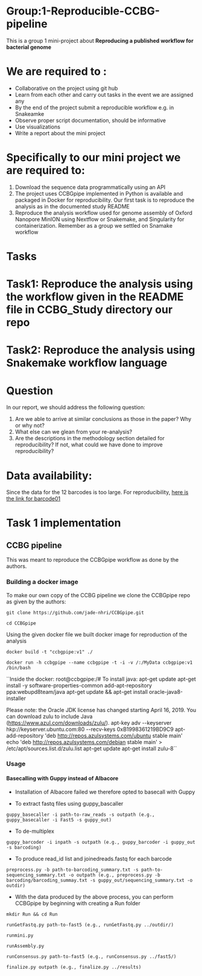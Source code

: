 # Group:1-Reproducible-CCBG-pipeline

This is a group 1 mini-project about **Reproducing a published workflow for bacterial genome**

# We are required to :
- Collaborative on the project using git hub 
- Learn from each other and carry out tasks in the event we are assigned any
- By the end of the project submit a reproducible workflow e.g. in Snakeamke
- Observe proper script documentation, should be informative
- Use visualizations
- Write a report about the mini project

# Specifically to our mini project we are required to:
1. Download the sequence data programmatically using an API
2. The project uses CCBGpipe implemented in Python is available and packaged in Docker for reproducibility. 
   Our first task is to reproduce the analysis as in  the documented study README
3. Reproduce the analysis workflow used for genome assembly of Oxford Nanopore MinION using Nextflow or Snakemake, and Singularity for containerization.
   Remember as a group we settled on Snamake workflow
   
  # Tasks
  # Task1: Reproduce the analysis using the workflow given in the README file in CCBG_Study directory our repo
  # Task2: Reproduce the analysis using Snakemake workflow language 

# Question
In our report, we should address the following question:

1. Are we able to arrive at similar conclusions as those in the paper? Why or why not?
2. What else can we glean from your re-analysis?
3. Are the descriptions in the methodology section detailed for reproducibility? If not, what could we have done to improve reproducibility?

# Data availability:
Since the data for the 12 barcodes is too large. For reproducibility, [here is the link for barcode01](https://drive.google.com/uc?export=download&confirm=TxIT&id=1e-xYLDEEzi8UqRf30KVTymmHNxr_te7P)

# Task 1 implementation
## CCBG pipeline
This was meant to reproduce the CCBGpipe workflow as done by the authors.
### Building a docker image
To make our own copy of the CCBG pipeline we clone the CCBGpipe repo as given by the authors:

``git clone https://github.com/jade-nhri/CCBGpipe.git``

``cd CCBGpipe``

Using the given docker file we built docker image for reproduction of the analysis

``docker build -t "ccbgpipe:v1" ./``

``docker run -h ccbgpipe --name ccbgpipe -t -i -v /:/MyData ccbgpipe:v1 /bin/bash``

   ``Inside the docker: root@ccbgpipe:/# 
   To install java:
       apt-get update
       apt-get install -y software-properties-common
       add-apt-repository ppa:webupd8team/java
       apt-get update && apt-get install oracle-java8-installer

   Please note: the Oracle JDK license has changed starting April 16, 2019.
   You can download zulu to include Java (https://www.azul.com/downloads/zulu/).
       apt-key adv --keyserver hkp://keyserver.ubuntu.com:80 --recv-keys 0xB1998361219BD9C9
       apt-add-repository 'deb http://repos.azulsystems.com/ubuntu stable main'
       echo 'deb http://repos.azulsystems.com/debian stable main' > /etc/apt/sources.list.d/zulu.list
       apt-get update
       apt-get install zulu-8``
### Usage
#### Basecalling with Guppy instead of Albacore

- Installation of Albacore failed we therefore opted to basecall with Guppy

- To extract fastq files using guppy_bascaller

``guppy_basecaller -i path-to-raw_reads -s outpath (e.g., guppy_basecaller -i Fast5 -s guppy_out)``

- To de-multiplex

``guppy_barcoder -i inpath -s outpath (e.g., guppy_barcoder -i guppy_out -s barcoding)``

- To produce read_id list and joinedreads.fastq for each barcode

``preprocess.py -b path-to-barcoding_summary.txt -s path-to-sequencing_summary.txt -o outpath (e.g., preprocess.py -b barcoding/barcoding_summay.txt -s guppy_out/sequencing_summary.txt -o outdir)``

- With the data produced by the above process, you can perform CCBGpipe by beginning with creating a Run folder

``mkdir Run && cd Run``

``runGetFastq.py path-to-fast5 (e.g., runGetFastq.py ../outdir/)``

``runmini.py``

``runAssembly.py``

``runConsensus.py path-to-fast5 (e.g., runConsensus.py ../fast5/)``

``finalize.py outpath (e.g., finalize.py ../results)``






